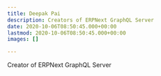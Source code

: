 ```yaml
---
title: Deepak Pai
description: Creators of ERPNext GraphQL Server
date: 2020-10-06T08:50:45.000+00:00
lastmod: 2020-10-06T08:50:45.000+00:00
images: []

---
```

Creator of ERPNext GraphQL Server